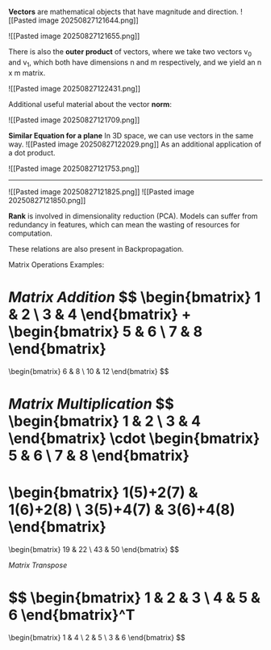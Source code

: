 **Vectors** are mathematical objects that have magnitude and direction. 
![[Pasted image 20250827121644.png]]

![[Pasted image 20250827121655.png]]

There is also the **outer product** of vectors, where we take two vectors v<sub>0</sub> and v<sub>1</sub>, which both have dimensions n and m respectively, and we yield an n x m matrix. 

![[Pasted image 20250827122431.png]]

Additional useful material about the vector **norm**:

![[Pasted image 20250827121709.png]]

**Similar Equation for a plane**
In 3D space, we can use vectors in the same way. ![[Pasted image 20250827122029.png]]
As an additional application of a dot product. 

![[Pasted image 20250827121753.png]]

---

![[Pasted image 20250827121825.png]]
![[Pasted image 20250827121850.png]]

**Rank** is involved in dimensionality reduction (PCA). Models can suffer from redundancy in features, which can mean the wasting of resources for computation. 

These relations are also present in Backpropagation.

Matrix Operations Examples:

*Matrix Addition*
$$
\begin{bmatrix}
1 & 2 \\
3 & 4
\end{bmatrix}
+
\begin{bmatrix}
5 & 6 \\
7 & 8
\end{bmatrix}
=
\begin{bmatrix}
6 & 8 \\
10 & 12
\end{bmatrix}
$$

*Matrix Multiplication*
$$
\begin{bmatrix}
1 & 2 \\
3 & 4
\end{bmatrix}
\cdot
\begin{bmatrix}
5 & 6 \\
7 & 8
\end{bmatrix}
=
\begin{bmatrix}
1(5)+2(7) & 1(6)+2(8) \\
3(5)+4(7) & 3(6)+4(8)
\end{bmatrix}
=
\begin{bmatrix}
19 & 22 \\
43 & 50
\end{bmatrix}
$$

*Matrix Transpose*

$$
\begin{bmatrix}
1 & 2 & 3 \\
4 & 5 & 6
\end{bmatrix}^T
=
\begin{bmatrix}
1 & 4 \\
2 & 5 \\
3 & 6
\end{bmatrix}
$$


